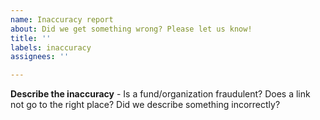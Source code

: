 ```yaml
---
name: Inaccuracy report
about: Did we get something wrong? Please let us know!
title: ''
labels: inaccuracy
assignees: ''

---
```


**Describe the inaccuracy** - Is a fund/organization fraudulent? Does a link not go to the right place? Did we describe something incorrectly?
